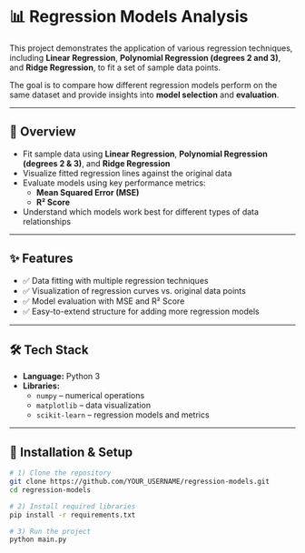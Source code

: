 # 📊 Regression Models Analysis

This project demonstrates the application of various regression techniques, including **Linear Regression**, **Polynomial Regression (degrees 2 and 3)**, and **Ridge Regression**, to fit a set of sample data points.  

The goal is to compare how different regression models perform on the same dataset and provide insights into **model selection** and **evaluation**.

---

## 📌 Overview
- Fit sample data using **Linear Regression**, **Polynomial Regression (degrees 2 & 3)**, and **Ridge Regression**  
- Visualize fitted regression lines against the original data  
- Evaluate models using key performance metrics:  
  - **Mean Squared Error (MSE)**  
  - **R² Score**  
- Understand which models work best for different types of data relationships  

---

## ✨ Features
- ✅ Data fitting with multiple regression techniques  
- ✅ Visualization of regression curves vs. original data points  
- ✅ Model evaluation with MSE and R² Score  
- ✅ Easy-to-extend structure for adding more regression models  

---

## 🛠️ Tech Stack
- **Language:** Python 3  
- **Libraries:**  
  - `numpy` – numerical operations  
  - `matplotlib` – data visualization  
  - `scikit-learn` – regression models and metrics  

---

## 🚀 Installation & Setup
```bash
# 1) Clone the repository
git clone https://github.com/YOUR_USERNAME/regression-models.git
cd regression-models

# 2) Install required libraries
pip install -r requirements.txt

# 3) Run the project
python main.py
